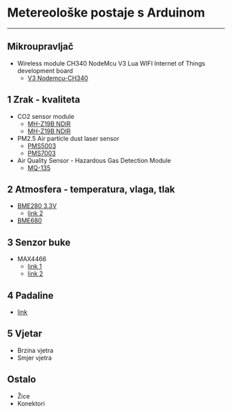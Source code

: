 # Metereološke postaje s Arduinom
<hr>

## Mikroupravljač

* Wireless module CH340 NodeMcu V3 Lua WIFI Internet of Things development board
    * [V3 Nodemcu-CH340](https://www.aliexpress.com/item/32665100123.html?spm=a2g0o.productlist.0.0.5cc463757vLbA1&algo_pvid=0f02beb2-816e-447d-b91c-873c435693a7&algo_expid=0f02beb2-816e-447d-b91c-873c435693a7-0&btsid=2100bdf016060538203684009e286e&ws_ab_test=searchweb0_0,searchweb201602_,searchweb201603_)


## 1 Zrak - kvaliteta

* CO2 sensor module
    * [MH-Z19B NDIR](https://www.aliexpress.com/item/4000212024923.html?spm=a2g0o.productlist.0.0.1dce1cd82xflAd&algo_pvid=dbb7f88f-37f6-4a7a-8fe4-205ec7e7523e&algo_expid=dbb7f88f-37f6-4a7a-8fe4-205ec7e7523e-1&btsid=2100bb4a16053956526828498ee251&ws_ab_test=searchweb0_0,searchweb201602_,searchweb201603_) 
    * [MH-Z19B NDIR](https://www.aliexpress.com/item/32946106807.html?spm=a2g0o.productlist.0.0.1dce1cd82xflAd&algo_pvid=dbb7f88f-37f6-4a7a-8fe4-205ec7e7523e&algo_expid=dbb7f88f-37f6-4a7a-8fe4-205ec7e7523e-0&btsid=2100bb4a16053956526828498ee251&ws_ab_test=searchweb0_0,searchweb201602_,searchweb201603_)
* PM2.5 Air particle dust laser sensor
    * [PMS5003](https://www.aliexpress.com/item/4000036196650.html?spm=a2g0o.productlist.0.0.303d1399gzLv8L&algo_pvid=96b9cd68-2ddd-4dd2-ad1d-1446bea35961&algo_expid=96b9cd68-2ddd-4dd2-ad1d-1446bea35961-0&btsid=2100bde716053960750548351e3e4c&ws_ab_test=searchweb0_0,searchweb201602_,searchweb201603_)
    * [PMS7003](https://www.aliexpress.com/item/4000036196650.html?spm=a2g0o.productlist.0.0.303d1399gzLv8L&algo_pvid=96b9cd68-2ddd-4dd2-ad1d-1446bea35961&algo_expid=96b9cd68-2ddd-4dd2-ad1d-1446bea35961-0&btsid=2100bde716053960750548351e3e4c&ws_ab_test=searchweb0_0,searchweb201602_,searchweb201603_)
* Air Quality Sensor - Hazardous Gas Detection Module
    * [MQ-135](https://www.aliexpress.com/item/32547745710.html?spm=a2g0o.productlist.0.0.7e01139b8deBkY&algo_pvid=9d999360-cde6-4dab-8593-17b1290986d6&algo_expid=9d999360-cde6-4dab-8593-17b1290986d6-0&btsid=2100bddb16053962904015920ee386&ws_ab_test=searchweb0_0,searchweb201602_,searchweb201603_)


## 2 Atmosfera - temperatura, vlaga, tlak

* [BME280 3.3V](https://www.aliexpress.com/item/32849462236.html?spm=a2g0o.productlist.0.0.1d341b5b04CpQk&algo_pvid=fb1dc50a-e533-4327-a8c5-cff872b68bde&algo_expid=fb1dc50a-e533-4327-a8c5-cff872b68bde-0&btsid=2100bdcf16053967085595679ea4c6&ws_ab_test=searchweb0_0,searchweb201602_,searchweb201603_)  
    * [link 2](https://www.aliexpress.com/item/32853751253.html?spm=a2g0o.detail.1000023.1.5f5a11072frzgn)
* [BME680](https://www.aliexpress.com/item/4000049700826.html?spm=a2g0o.productlist.0.0.4c8f1d4bJWVAhb&algo_pvid=1edde55a-9656-4287-a64b-94db0f53ee37&algo_expid=1edde55a-9656-4287-a64b-94db0f53ee37-0&btsid=0b0a050116053968699261587ededa&ws_ab_test=searchweb0_0,searchweb201602_,searchweb201603_)


## 3 Senzor buke

* MAX4466
    * [link 1](https://www.aliexpress.com/item/32752086620.html?spm=a2g0o.productlist.0.0.6a41fef0zKo15A&algo_pvid=4dff4ff1-f5b9-4a2c-8d89-ac28afbf10c5&algo_expid=4dff4ff1-f5b9-4a2c-8d89-ac28afbf10c5-2&btsid=0b0a050116060529817701068e3002&ws_ab_test=searchweb0_0,searchweb201602_,searchweb201603_)
    * [link 2](https://www.aliexpress.com/item/32607495483.html?spm=a2g0o.productlist.0.0.6a41fef0zKo15A&algo_pvid=4dff4ff1-f5b9-4a2c-8d89-ac28afbf10c5&algo_expid=4dff4ff1-f5b9-4a2c-8d89-ac28afbf10c5-1&btsid=0b0a050116060529817701068e3002&ws_ab_test=searchweb0_0,searchweb201602_,searchweb201603_)


## 4 Padaline

*  [link](https://www.instructables.com/Arduino-Rain-Gauge-Calibration/)

## 5 Vjetar

* Brzina vjetra
* Smjer vjetra


## Ostalo

* Žice
* Konektori
